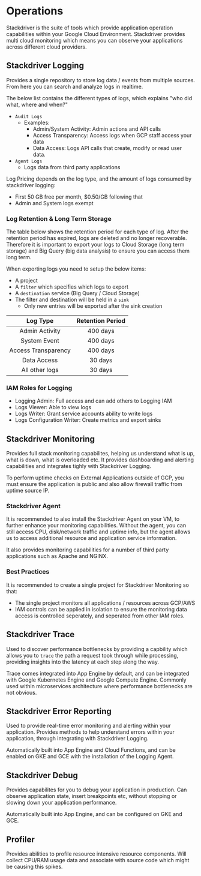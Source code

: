 # Operations

Stackdriver is the suite of tools which provide application operation 
capabilities within your Google Cloud Environment. Stackdriver provides multi 
cloud monitoring which means you can observe your applications across different
cloud providers.

## Stackdriver Logging

Provides a single repository to store log data / events from multiple sources.
From here you can search and analyze logs in realtime.

The below list contains the different types of logs, which explains "who did
what, where and when?"
  * `Audit Logs`
    * Examples:
      * Admin/System Activity: Admin actions and API calls
      * Access Transparency: Access logs when GCP staff access your data
      * Data Access: Logs API calls that create, modify or read user data.
  * `Agent Logs`
    * Logs data from third party applications

Log Pricing depends on the log type, and the amount of logs consumed by 
stackdriver logging:
  * First 50 GB free per month, $0.50/GB following that
  * Admin and System logs exempt

### Log Retention & Long Term Storage

The table below shows the retention period for each type of log. After the 
retention period has expired, logs are deleted and no longer recoverable.
Therefore it is important to export your logs to Cloud Storage (long term 
storage) and Big Query (big data analysis) to ensure you can access them long
term.

When exporting logs you need to setup the below items:
  * A project
  * A `filter` which specifies which logs to export
  * A `destination` service (Big Query / Cloud Storage)
  * The filter and destination will be held in a `sink`
    * Only new entries will be exported after the sink creation

| Log Type            | Retention Period  |
|:-------------------:|:-----------------:|
| Admin Activity      | 400 days          |
| System Event        | 400 days          |
| Access Transparency | 400 days          |
| Data Access         | 30 days           |
| All other logs      | 30 days           |

### IAM Roles for Logging

* Logging Admin: Full access and can add others to Logging IAM
* Logs Viewer: Able to view logs
* Logs Writer: Grant service accounts ability to write logs
* Logs Configuration Writer: Create metrics and export sinks

## Stackdriver Monitoring

Provides full stack monitoring capabilites, helping us understand what is up,
what is down, what is overloaded etc. It provides dashboarding and alerting 
capabilities and integrates tighly with Stackdriver Logging.

To perform uptime checks on External Applications outside of GCP, you must 
ensure the application is public and also allow firewall traffic from uptime
source IP.

### Stackdriver Agent

It is recommended to also install the Stackdriver Agent on your VM, to further
enhance your monitoring capabilities. Without the agent, you can still access
CPU, disk/network traffic and uptime info, but the agent allows us to access
additional resource and application service information.

It also provides monitoring capabilities for a number of third party 
applications such as Apache and NGINX.

### Best Practices

It is recommended to create a single project for Stackdriver Monitoring so that:
  * The single project monitors all applications / resources across GCP/AWS
  * IAM controls can be applied in isolation to ensure the monitoring data
    access is controlled seperately, and seperated from other IAM roles.

## Stackdriver Trace

Used to discover performance bottlenecks by providing a capbility which allows
you to `trace` the path a request took through while processing, providing 
insights into the latency at each step along the way.

Trace comes integrated into App Engine by default, and can be integrated with
Google Kubernetes Engine and Google Compute Engine. Commonly used within 
microservices architecture where performance bottlenecks are not obvious.

## Stackdriver Error Reporting

Used to provide real-time error monitoring and alerting within your application.
Provides methods to help understand errors within your application, through 
integrating with Stackdriver Logging.

Automatically built into App Engine and Cloud Functions, and can be enabled on
GKE and GCE with the installation of the Logging Agent.

## Stackdriver Debug

Provides capabilites for you to debug your application in production. Can 
observe application state, insert breakpoints etc, without stopping or slowing
down your application performance.

Automatically built into App Engine, and can be configured on GKE and GCE.

## Profiler

Provides abilities to profile resource intensive resource components. Will 
collect CPU/RAM usage data and associate with source code which might be 
causing this spikes.
